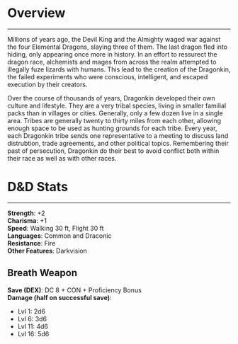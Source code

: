 # Overview
---
Millions of years ago, the Devil King and the Almighty waged war against the four Elemental Dragons, slaying three of them. The last dragon fled into hiding, only appearing once more in history. In an effort to ressurect the dragon race, alchemists and mages from across the realm attempted to illegally fuze lizards with humans. This lead to the creation of the Dragonkin, the failed experiments who were conscious, intelligent, and escaped execution by their creators. 

Over the course of thousands of years, Dragonkin developed their own culture and lifestyle. They are a very tribal species, living in smaller familial packs than in villages or cities. Generally, only a few dozen live in a single area. Tribes are generally twenty to thirty miles from each other, allowing enough space to be used as hunting grounds for each tribe. Every year, each Dragonkin tribe sends one representative to a meeting to discuss land distrubtion, trade agreements, and other political topics. Remembering their past of persecution, Dragonkin do their best to avoid conflict both within their race as well as with other races. 

# D&D Stats
---
**Strength**: +2 <br>
**Charisma**: +1 <br>
**Speed**: Walking 30 ft, Flight 30 ft <br>
**Languages**: Common and Draconic <br>
**Resistance**: Fire <br>
**Other Features**: Darkvision

## Breath Weapon
**Save (DEX)**: DC 8 + CON + Proficiency Bonus <br>
**Damage (half on successful save)**:
* Lvl 1: 2d6
* Lvl 6: 3d6
* Lvl 11: 4d6
* Lvl 16: 5d6
